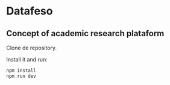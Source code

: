 # Datafeso
## Concept of academic research plataform

Clone de repository.

Install it and run:

```sh
npm install
npm run dev
```
